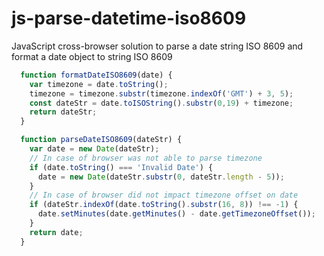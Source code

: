 # js-parse-datetime-iso8609
JavaScript cross-browser solution to parse a date string ISO 8609 and format a date object to string ISO 8609
```javascript
  function formatDateISO8609(date) {
    var timezone = date.toString();
    timezone = timezone.substr(timezone.indexOf('GMT') + 3, 5);
    const dateStr = date.toISOString().substr(0,19) + timezone;
    return dateStr;
  }

  function parseDateISO8609(dateStr) {
    var date = new Date(dateStr);
    // In case of browser was not able to parse timezone
    if (date.toString() === 'Invalid Date') {
      date = new Date(dateStr.substr(0, dateStr.length - 5));
    }
    // In case of browser did not impact timezone offset on date
    if (dateStr.indexOf(date.toString().substr(16, 8)) !== -1) {
      date.setMinutes(date.getMinutes() - date.getTimezoneOffset());
    }
    return date;
  }
```
